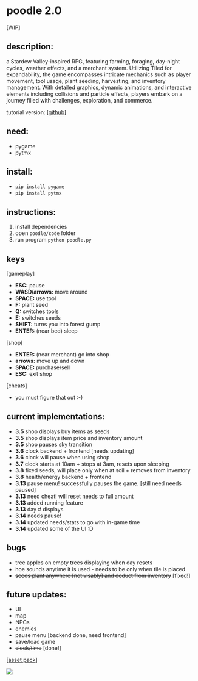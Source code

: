 # poodle 2.0
[WIP]

## description:
a Stardew Valley-inspired RPG, featuring farming, foraging, day-night cycles, weather effects, and a merchant system. Utilizing Tiled for expandability, the game encompasses intricate mechanics such as player movement, tool usage, plant seeding, harvesting, and inventory management. With detailed graphics, dynamic animations, and interactive elements including collisions and particle effects, players embark on a journey filled with challenges, exploration, and commerce.

tutorial version: [[github](https://github.com/paulagrata/poodle/)]

## need: 
- pygame
- pytmx

## install:
- `pip install pygame`
- `pip install pytmx`

## instructions: 
1. install dependencies
2. open `poodle/code` folder
3. run program `python poodle.py`

## keys
[gameplay]
- **ESC:** pause
- **WASD/arrows:** move around
- **SPACE:** use tool
- **F:** plant seed
- **Q:** switches tools
- **E:** switches seeds
- **SHIFT:** turns you into forest gump
- **ENTER:** (near bed) sleep
  
[shop]
- **ENTER:** (near merchant) go into shop
- **arrows:** move up and down
- **SPACE:** purchase/sell
- **ESC:** exit shop
  
[cheats]
- you must figure that out :-)


## current implementations:
- **3.5** shop displays buy items as seeds
- **3.5** shop displays item price and inventory amount
- **3.5** shop pauses sky transition
- **3.6** clock backend + frontend [needs updating]
- **3.6** clock will pause when using shop
- **3.7** clock starts at 10am + stops at 3am, resets upon sleeping
- **3.8** fixed seeds, will place only when at soil + removes from inventory
- **3.8** health/energy backend + frontend
- **3.13** pause menu! successfully pauses the game. [still need needs paused]
- **3.13** need cheat! will reset needs to full amount
- **3.13** added running feature
- **3.13** day # displays
- **3.14** needs pause!
- **3.14** updated needs/stats to go with in-game time
- **3.14** updated some of the UI :D

 ## bugs
- tree apples on empty trees displaying when day resets
- hoe sounds anytime it is used - needs to be only when tile is placed
- ~~seeds plant anywhere [not visably] and deduct from inventory~~ [fixed!]

## future updates:
- UI
- map
- NPCs
- enemies
- pause menu [backend done, need frontend]
- save/load game
- ~~clock/time~~ [done!]

[[asset pack](https://cupnooble.itch.io/)]


 <img src="https://cdn.discordapp.com/attachments/554140257441021972/1210663481410588692/image.png?ex=65eb613b&is=65d8ec3b&hm=f3297f3a8dfbd7b08ef514e7ee7326406ceea3fe10ed47e2a588033467489c2d&">
